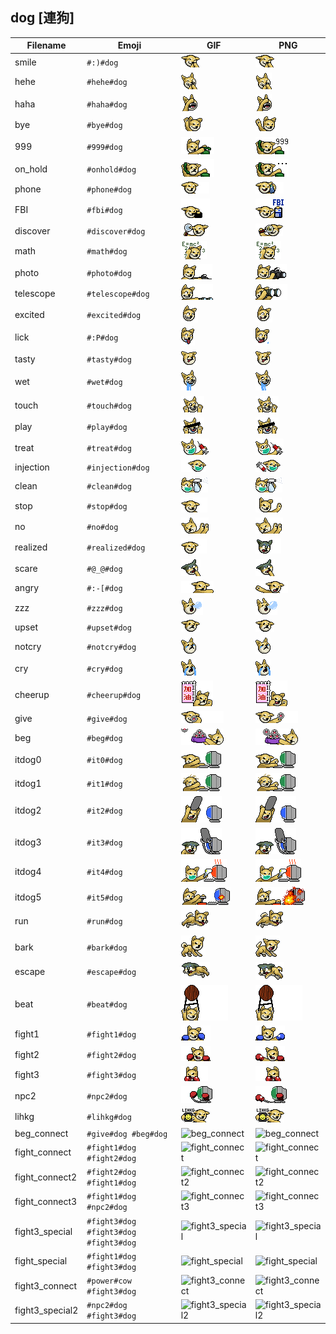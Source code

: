 ## dog [連狗]
| Filename | Emoji | GIF | PNG |
| --- | --- | --- | --- |
| smile | `#:)#dog` | ![smile](../../assets/android/faces/dog/smile.gif) | ![smile](../../assets/android/faces_png/dog/smile.png) |
| hehe | `#hehe#dog` | ![hehe](../../assets/android/faces/dog/hehe.gif) | ![hehe](../../assets/android/faces_png/dog/hehe.png) |
| haha | `#haha#dog` | ![haha](../../assets/android/faces/dog/haha.gif) | ![haha](../../assets/android/faces_png/dog/haha.png) |
| bye | `#bye#dog` | ![bye](../../assets/android/faces/dog/bye.gif) | ![bye](../../assets/android/faces_png/dog/bye.png) |
| 999 | `#999#dog` | ![999](../../assets/android/faces/dog/999.gif) | ![999](../../assets/android/faces_png/dog/999.png) |
| on_hold | `#onhold#dog` | ![on_hold](../../assets/android/faces/dog/on_hold.gif) | ![on_hold](../../assets/android/faces_png/dog/on_hold.png) |
| phone | `#phone#dog` | ![phone](../../assets/android/faces/dog/phone.gif) | ![phone](../../assets/android/faces_png/dog/phone.png) |
| FBI | `#fbi#dog` | ![FBI](../../assets/android/faces/dog/FBI.gif) | ![FBI](../../assets/android/faces_png/dog/FBI.png) |
| discover | `#discover#dog` | ![discover](../../assets/android/faces/dog/discover.gif) | ![discover](../../assets/android/faces_png/dog/discover.png) |
| math | `#math#dog` | ![math](../../assets/android/faces/dog/math.gif) | ![math](../../assets/android/faces_png/dog/math.png) |
| photo | `#photo#dog` | ![photo](../../assets/android/faces/dog/photo.gif) | ![photo](../../assets/android/faces_png/dog/photo.png) |
| telescope | `#telescope#dog` | ![telescope](../../assets/android/faces/dog/telescope.gif) | ![telescope](../../assets/android/faces_png/dog/telescope.png) |
| excited | `#excited#dog` | ![excited](../../assets/android/faces/dog/excited.gif) | ![excited](../../assets/android/faces_png/dog/excited.png) |
| lick | `#:P#dog` | ![lick](../../assets/android/faces/dog/lick.gif) | ![lick](../../assets/android/faces_png/dog/lick.png) |
| tasty | `#tasty#dog` | ![tasty](../../assets/android/faces/dog/tasty.gif) | ![tasty](../../assets/android/faces_png/dog/tasty.png) |
| wet | `#wet#dog` | ![wet](../../assets/android/faces/dog/wet.gif) | ![wet](../../assets/android/faces_png/dog/wet.png) |
| touch | `#touch#dog` | ![touch](../../assets/android/faces/dog/touch.gif) | ![touch](../../assets/android/faces_png/dog/touch.png) |
| play | `#play#dog` | ![play](../../assets/android/faces/dog/play.gif) | ![play](../../assets/android/faces_png/dog/play.png) |
| treat | `#treat#dog` | ![treat](../../assets/android/faces/dog/treat.gif) | ![treat](../../assets/android/faces_png/dog/treat.png) |
| injection | `#injection#dog` | ![injection](../../assets/android/faces/dog/injection.gif) | ![injection](../../assets/android/faces_png/dog/injection.png) |
| clean | `#clean#dog` | ![clean](../../assets/android/faces/dog/clean.gif) | ![clean](../../assets/android/faces_png/dog/clean.png) |
| stop | `#stop#dog` | ![stop](../../assets/android/faces/dog/stop.gif) | ![stop](../../assets/android/faces_png/dog/stop.png) |
| no | `#no#dog` | ![no](../../assets/android/faces/dog/no.gif) | ![no](../../assets/android/faces_png/dog/no.png) |
| realized | `#realized#dog` | ![realized](../../assets/android/faces/dog/realized.gif) | ![realized](../../assets/android/faces_png/dog/realized.png) |
| scare | `#@_@#dog` | ![scare](../../assets/android/faces/dog/scare.gif) | ![scare](../../assets/android/faces_png/dog/scare.png) |
| angry | `#:-[#dog` | ![angry](../../assets/android/faces/dog/angry.gif) | ![angry](../../assets/android/faces_png/dog/angry.png) |
| zzz | `#zzz#dog` | ![zzz](../../assets/android/faces/dog/zzz.gif) | ![zzz](../../assets/android/faces_png/dog/zzz.png) |
| upset | `#upset#dog` | ![upset](../../assets/android/faces/dog/upset.gif) | ![upset](../../assets/android/faces_png/dog/upset.png) |
| notcry | `#notcry#dog` | ![notcry](../../assets/android/faces/dog/notcry.gif) | ![notcry](../../assets/android/faces_png/dog/notcry.png) |
| cry | `#cry#dog` | ![cry](../../assets/android/faces/dog/cry.gif) | ![cry](../../assets/android/faces_png/dog/cry.png) |
| cheerup | `#cheerup#dog` | ![cheerup](../../assets/android/faces/dog/cheerup.gif) | ![cheerup](../../assets/android/faces_png/dog/cheerup.png) |
| give | `#give#dog` | ![give](../../assets/android/faces/dog/give.gif) | ![give](../../assets/android/faces_png/dog/give.png) |
| beg | `#beg#dog` | ![beg](../../assets/android/faces/dog/beg.gif) | ![beg](../../assets/android/faces_png/dog/beg.png) |
| itdog0 | `#it0#dog` | ![itdog0](../../assets/android/faces/dog/itdog0.gif) | ![itdog0](../../assets/android/faces_png/dog/itdog0.png) |
| itdog1 | `#it1#dog` | ![itdog1](../../assets/android/faces/dog/itdog1.gif) | ![itdog1](../../assets/android/faces_png/dog/itdog1.png) |
| itdog2 | `#it2#dog` | ![itdog2](../../assets/android/faces/dog/itdog2.gif) | ![itdog2](../../assets/android/faces_png/dog/itdog2.png) |
| itdog3 | `#it3#dog` | ![itdog3](../../assets/android/faces/dog/itdog3.gif) | ![itdog3](../../assets/android/faces_png/dog/itdog3.png) |
| itdog4 | `#it4#dog` | ![itdog4](../../assets/android/faces/dog/itdog4.gif) | ![itdog4](../../assets/android/faces_png/dog/itdog4.png) |
| itdog5 | `#it5#dog` | ![itdog5](../../assets/android/faces/dog/itdog5.gif) | ![itdog5](../../assets/android/faces_png/dog/itdog5.png) |
| run | `#run#dog` | ![run](../../assets/android/faces/dog/run.gif) | ![run](../../assets/android/faces_png/dog/run.png) |
| bark | `#bark#dog` | ![bark](../../assets/android/faces/dog/bark.gif) | ![bark](../../assets/android/faces_png/dog/bark.png) |
| escape | `#escape#dog` | ![escape](../../assets/android/faces/dog/escape.gif) | ![escape](../../assets/android/faces_png/dog/escape.png) |
| beat | `#beat#dog` | ![beat](../../assets/android/faces/dog/beat.gif) | ![beat](../../assets/android/faces_png/dog/beat.png) |
| fight1 | `#fight1#dog` | ![fight1](../../assets/android/faces/dog/fight1.gif) | ![fight1](../../assets/android/faces_png/dog/fight1.png) |
| fight2 | `#fight2#dog` | ![fight2](../../assets/android/faces/dog/fight2.gif) | ![fight2](../../assets/android/faces_png/dog/fight2.png) |
| fight3 | `#fight3#dog` | ![fight3](../../assets/android/faces/dog/fight3.gif) | ![fight3](../../assets/android/faces_png/dog/fight3.png) |
| npc2 | `#npc2#dog` | ![npc2](../../assets/android/faces/dog/npc2.gif) | ![npc2](../../assets/android/faces_png/dog/npc2.png) |
| lihkg | `#lihkg#dog` | ![lihkg](../../assets/android/faces/dog/lihkg.gif) | ![lihkg](../../assets/android/faces_png/dog/lihkg.png) |
| beg_connect | `#give#dog #beg#dog` | ![beg_connect](../assets/faces/dog/beg_connect.gif) | ![beg_connect](../assets/faces_png/dog/beg_connect.png) |
| fight_connect | `#fight1#dog #fight2#dog` | ![fight_connect](../assets/faces/dog/fight_connect.gif) | ![fight_connect](../assets/faces_png/dog/fight_connect.png) |
| fight_connect2 | `#fight2#dog #fight1#dog` | ![fight_connect2](../assets/faces/dog/fight_connect2.gif) | ![fight_connect2](../assets/faces_png/dog/fight_connect2.png) |
| fight_connect3 | `#fight1#dog #npc2#dog` | ![fight_connect3](../assets/faces/dog/fight_connect3.gif) | ![fight_connect3](../assets/faces_png/dog/fight_connect3.png) |
| fight3_special | `#fight3#dog #fight3#dog #fight3#dog` | ![fight3_special](../assets/faces/dog/fight3_special.gif) | ![fight3_special](../assets/faces_png/dog/fight3_special.png) |
| fight_special | `#fight1#dog #fight3#dog` | ![fight_special](../assets/faces/dog/fight_special.gif) | ![fight_special](../assets/faces_png/dog/fight_special.png) |
| fight3_connect | `#power#cow #fight3#dog` | ![fight3_connect](../assets/faces/dog/fight3_connect.gif) | ![fight3_connect](../assets/faces_png/dog/fight3_connect.png) |
| fight3_special2 | `#npc2#dog #fight3#dog` | ![fight3_special2](../assets/faces/dog/fight3_special2.gif) | ![fight3_special2](../assets/faces_png/dog/fight3_special2.png) |


